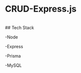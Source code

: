 # CRUD-Express.js
<br>
## Tech Stack
<p>
-Node
</p>
<p>
-Express
</p>
<p>
-Prisma
</p>
<p>
-MySQL
</p>
